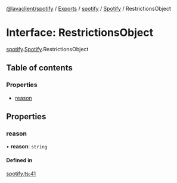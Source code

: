 [@lavaclient/spotify](../README.md) / [Exports](../modules.md) / [spotify](../modules/spotify.md) / [Spotify](../modules/spotify.spotify-1.md) / RestrictionsObject

# Interface: RestrictionsObject

[spotify](../modules/spotify.md).[Spotify](../modules/spotify.spotify-1.md).RestrictionsObject

## Table of contents

### Properties

- [reason](spotify.spotify-1.restrictionsobject.md#reason)

## Properties

### reason

• **reason**: `string`

#### Defined in

[spotify.ts:41](https://github.com/Lavaclient/plugins/blob/9c6d497/packages/spotify/src/spotify.ts#L41)
